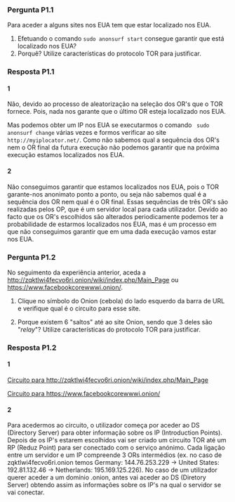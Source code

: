 ### Pergunta P1.1

Para aceder a alguns sites nos EUA tem que estar localizado nos EUA.

1. Efetuando o comando `sudo anonsurf start` consegue garantir que está localizado nos EUA?
2. Porquê? Utilize características do protocolo TOR para justificar.

### Resposta P1.1


#### 1 
Não, devido ao processo de aleatorização na seleção dos OR's que o TOR fornece. Pois, nada nos garante que o último OR esteja localizado nos EUA.

Mas podemos obter um IP nos EUA se executarmos o comando ` sudo anonsurf change`  várias vezes e formos verificar ao site `  http://myiplocator.net/ `. Como não sabemos qual a sequência dos OR's nem o OR final da futura execução não podemos garantir que na próxima execução estamos localizados nos EUA.




#### 2
Não conseguimos garantir que estamos localizados nos EUA, pois o TOR garante-nos anonimato ponto a ponto, ou seja não sabemos qual é a sequência dos OR nem qual é o OR final. Essas sequências de três OR's são realizadas pelos OP, que é um servidor local para cada utilizador. Devido ao facto que os OR's escolhidos são alterados periodicamente podemos ter a probabilidade de estarmos localizados nos EUA, mas é um processo em que não conseguimos garantir que em uma dada execução vamos estar nos EUA.



### Pergunta P1.2
No seguimento da experiência anterior, aceda a <http://zqktlwi4fecvo6ri.onion/wiki/index.php/Main_Page> ou <https://www.facebookcorewwwi.onion/>.

1. Clique no símbolo do Onion (cebola) do lado esquerdo da barra de URL e verifique qual é o circuito para esse site.

2. Porque existem 6 "saltos" até ao site Onion, sendo que 3 deles são "_relay_"? Utilize características do protocolo TOR para justificar.



### Resposta P1.2


#### 1

[Circuito para http://zqktlwi4fecvo6ri.onion/wiki/index.php/Main_Page ](https://github.com/uminho-miei-engseg/1718-G9/blob/master/TPraticas/aula4/onion.png)

[Circuito para https://www.facebookcorewwwi.onion/ ](https://github.com/uminho-miei-engseg/1718-G9/blob/master/TPraticas/aula4/fb.png)

#### 2

Para acedermos ao circuito, o utilizador começa por aceder ao DS (Directory Server) para obter informação sobre os IP (Introduction Points). Depois de os IP's estarem escolhidos vai ser criado um circuito TOR até um RP (Reduz Point) para ser conectado com o serviço anónimo. Cada ligação entre um servidor e um IP compreende 3 ORs intermédios (ex. no caso de zqktlwi4fecvo6ri.onion temos Germany: 144.76.253.229 -> United States: 192.81.132.46 -> Netherlands: 195.169.125.226). No caso de um utilizador querer aceder a um domínio .onion, antes vai aceder ao DS (Diretory Server) obtendo assim as informações sobre os IP's na qual o servidor se vai conectar. 



